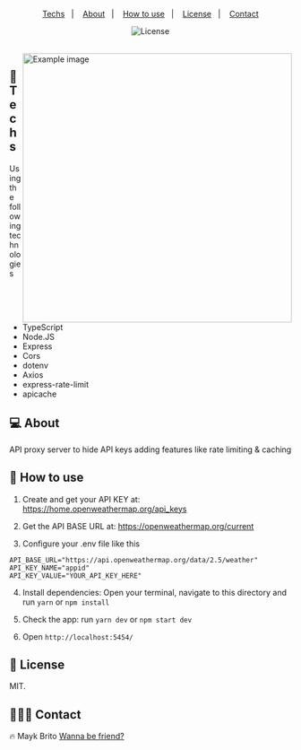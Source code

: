 <p align="center">
  <a href="#-techs">Techs</a>&nbsp;&nbsp;&nbsp;|&nbsp;&nbsp;&nbsp;
  <a href="#-about">About</a>&nbsp;&nbsp;&nbsp;|&nbsp;&nbsp;&nbsp;
  <a href="#-how-to-use">How to use</a>&nbsp;&nbsp;&nbsp;|&nbsp;&nbsp;&nbsp;
  <a href="#-license">License</a>&nbsp;&nbsp;&nbsp;|&nbsp;&nbsp;&nbsp;
  <a href="#-contact">Contact</a>
</p>

<p align="center">
  <img alt="License" src="https://img.shields.io/static/v1?label=license&message=MIT&color=49AA26&labelColor=000000">
</p>

<br>

<img height="480em" align="right" alt="Example image" src="https://i.imgur.com/fEFA2Ia.jpg" />

## 🚀 Techs

Using the following technologies

- TypeScript
- Node.JS
- Express
- Cors
- dotenv
- Axios
- express-rate-limit
- apicache

## 💻 About

API proxy server to hide API keys adding features like rate limiting & caching

## 🤔 How to use

1. Create and get your API KEY at: https://home.openweathermap.org/api_keys

2. Get the API BASE URL at: https://openweathermap.org/current

3. Configure your .env file like this

```.env
API_BASE_URL="https://api.openweathermap.org/data/2.5/weather"
API_KEY_NAME="appid"
API_KEY_VALUE="YOUR_API_KEY_HERE"
```

4. Install dependencies: Open your terminal, navigate to this directory and run `yarn` or `npm install`

5. Check the app: run `yarn dev` or `npm start dev`

6. Open `http://localhost:5454/`

## 📝 License

MIT.

## 👨🏽‍🦲 Contact

🔥 Mayk Brito [Wanna be friend?](https://maykbrito.dev)
